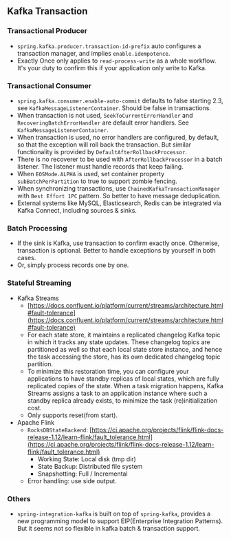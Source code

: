 ## Kafka Transaction

### Transactional Producer
- `spring.kafka.producer.transaction-id-prefix` auto configures a transaction manager, and implies `enable.idempotence`.
- Exactly Once only applies to `read-process-write` as a whole workflow. It's your duty to confirm this if your application only write to Kafka.

### Transactional Consumer
- `spring.kafka.consumer.enable-auto-commit` defaults to false starting 2.3, see `KafkaMessageListenerContainer`. Should be false in transactions.
- When transaction is not used, `SeekToCurrentErrorHandler` and `RecoveringBatchErrorHandler` are default error handlers. See `KafkaMessageListenerContainer`.
- When transaction is used, no error handlers are configured, by default, so that the exception will roll back the transaction. But similar functionality is provided by `DefaultAfterRollbackProcessor`.
- There is no recoverer to be used with `AfterRollbackProcessor` in a batch listener. The listener must handle records that keep failing.
- When `EOSMode.ALPHA` is used, set container property `subBatchPerPartition` to true to support zombie fencing. 
- When synchronizing transactions, use `ChainedKafkaTransactionManager` with `Best Effort 1PC` pattern. So better to have message deduplication.
- External systems like MySQL, Elasticsearch, Redis can be integrated via Kafka Connect, including sources & sinks.

### Batch Processing
- If the sink is Kafka, use transaction to confirm exactly once. Otherwise, transaction is optional. Better to handle exceptions by yourself in both cases.
- Or, simply process records one by one.

### Stateful Streaming
- Kafka Streams
  - [https://docs.confluent.io/platform/current/streams/architecture.html#fault-tolerance](https://docs.confluent.io/platform/current/streams/architecture.html#fault-tolerance)
  - For each state store, it maintains a replicated changelog Kafka topic in which it tracks any state updates. These changelog topics are partitioned as well so that each local state store instance, and hence the task accessing the store, has its own dedicated changelog topic partition.
  - To minimize this restoration time, you can configure your applications to have standby replicas of local states, which are fully replicated copies of the state. When a task migration happens, Kafka Streams assigns a task to an application instance where such a standby replica already exists, to minimize the task (re)initialization cost.
  - Only supports reset(from start).
- Apache Flink
  - `RocksDBStateBackend`: [https://ci.apache.org/projects/flink/flink-docs-release-1.12/learn-flink/fault_tolerance.html](https://ci.apache.org/projects/flink/flink-docs-release-1.12/learn-flink/fault_tolerance.html)
    - Working State: Local disk (tmp dir)
    - State Backup: Distributed file system
    - Snapshotting: Full / Incremental
  - Error handling: use side output.

### Others
- `spring-integration-kafka` is built on top of `spring-kafka`, provides a new programming model to support EIP(Enterprise Integration Patterns). But it seems not so flexible in kafka batch & transaction support.
